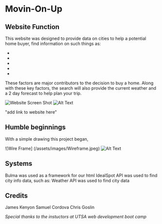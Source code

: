 # Movin-On-Up

## Website Function

This website was designed to provide data on cities to help a potential home buyer, find information on such things as:

*
*
*
*
*

These factors are major contributors to the decision to buy a home.  Along with these key factors, the search will also provide 
the current weather and a 2 day forecast to help plan your trip.  

![Website Screen Shot](assets/css/screenShot.png)
![Alt Text](ScreenShot)

"add link to website here"

## Humble beginnings

With a simple drawing this project began,

![Wire Frame] (/assets/images/Wireframe.jpeg)
![Alt Text](WireFrame)

## Systems

Bulma was used as a framework for our html 
IdealSpot API was used to find city info data, such as:
Weather API was used to find city data

## Credits

James Kenyon
Samuel Cordova
Chris Goslin

*Special thanks to the instuctors at UTSA web development boot camp*



